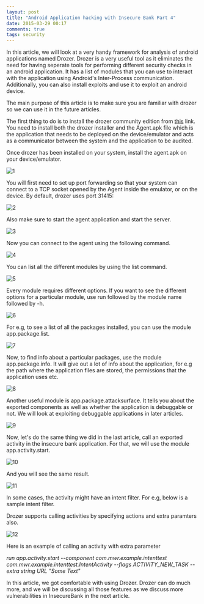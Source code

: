 ```yaml
---
layout: post
title: "Android Application hacking with Insecure Bank Part 4"
date: 2015-03-29 00:17
comments: true
tags: security
---
```


In this article, we will look at a very handy framework for analysis of android applications named Drozer. Drozer is a very useful tool as it eliminates the need for having seperate tools for performing different security checks in an android application. It has a list of modules that you can use to interact with the application using Android's Inter-Process communication. Additionally, you can also install exploits and use it to exploit an android device.

<!--more-->

The main purpose of this article is to make sure you are familiar with drozer so we can use it in the future articles.

The first thing to do is to install the drozer community edition from [this](https://www.mwrinfosecurity.com/products/drozer/) link. You need to install both the drozer installer and the Agent.apk file which is the application that needs to be deployed on the device/emulator and acts as a communicator between the system and the application to be audited.

Once drozer has been installed on your system, install the agent.apk on your device/emulator.

![1]({{site.baseurl}}/images/posts/ib4/1.png)

You will first need to set up port forwarding so that your system can connect to a TCP socket opened by the Agent inside the emulator, or on the device. By default, drozer uses port 31415:

![2]({{site.baseurl}}/images/posts/ib4/2.png)

Also make sure to start the agent application and start the server.

![3]({{site.baseurl}}/images/posts/ib4/3.png)

Now you can connect to the agent using the following command.

![4]({{site.baseurl}}/images/posts/ib4/4.png)

You can list all the different modules by using the list command.

![5]({{site.baseurl}}/images/posts/ib4/5.png)

Every module requires different options. If you want to see the different options for a particular module, use run followed by the module name followed by -h.

![6]({{site.baseurl}}/images/posts/ib4/6.png)

For e.g, to see a list of all the packages installed, you can use the module app.package.list.

![7]({{site.baseurl}}/images/posts/ib4/7.png)

Now, to find info about a particular packages, use the module app.package.info. It will give out a lot of info about the application, for e.g the path where the application files are stored, the permissions that the application uses etc.

![8]({{site.baseurl}}/images/posts/ib4/8.png)

Another useful module is app.package.attacksurface. It tells you about the exported components as well as whether the application is debuggable or not. We will look at exploiting debuggable applications in later articles.

![9]({{site.baseurl}}/images/posts/ib4/9.png)

Now, let's do the same thing we did in the last article, call an exported activity in the insecure bank application. For that, we will use the module app.activity.start.

![10]({{site.baseurl}}/images/posts/ib4/10.png)

And you will see the same result.

![11]({{site.baseurl}}/images/posts/ib4/11.png)

In some cases, the activity might have an intent filter. For e.g, below is a sample intent filter.

<activity android:name="ShareActivity"><intent-filter><action android:name="android.intent.action.SEND"><category android:name="android.intent.category.DEFAULT"><data android:mimetype="text/plain"></data></category></action></intent-filter></activity>

Drozer supports calling activities by specifying actions and extra paramters also.

![12]({{site.baseurl}}/images/posts/ib4/12.png)

Here is an example of calling an activity with extra parameter

_run app.activity.start --component com.mwr.example.intenttest com.mwr.example.intenttest.IntentActivity --flags ACTIVITY_NEW_TASK --extra string URL "Some Text"_

In this article, we got comfortable with using Drozer. Drozer can do much more, and we will be discussing all those features as we discuss more vulnerabilities in InsecureBank in the next article.